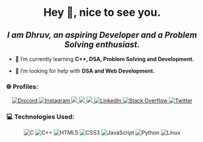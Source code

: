 <h1 align="center">Hey 👋, nice to see you.</h1>
<h2 align = "center"><b><i>I am Dhruv, an aspiring Developer and a Problem Solving enthusiast.</b></i></h2>

- 🌱 I’m currently learning **C++, DSA, Problem Solving and Development.**

- 🤝 I’m looking for help with **DSA and Web Development.**

### 🌐 Profiles:
<p align="center">
    <a href="https://discord.gg/#0127">
        <img src="https://img.shields.io/badge/Discord-%237289DA.svg?logo=discord&logoColor=white" alt="Discord">
    </a>
    <a href="https://instagram.com/_dhruv.17">
        <img src="https://img.shields.io/badge/Instagram-%23E4405F.svg?logo=Instagram&logoColor=white" alt="Instagram">
    </a>
    <a href="https://leetcode.com/soap_mactavish/">
        <img src="https://img.shields.io/badge/dynamic/json?style=flat-square&labelColor=black&color=%23ffa116&label=Solved&query=solved&url=https%3A%2F%2Fbadge.xyli.tech/%2Fapi%2Fusers%2Fsoap_mactavish&logo=leetcode&logoColor=yellow)">
    </a>
    <a href="https://auth.geeksforgeeks.org/user/dhruvnitj/practice">
        <img src="https://img.shields.io/badge/GeeksforGeeks-gray?style=flat-square&logo=geeksforgeeks&logoColor=35914c">
    </a>
    <a href="https://www.codechef.com/users/dhruv_nitj_17">
        <img src="https://img.shields.io/badge/CodeChef-%23964B00.svg?style=flat-square&logo=CodeChef&logoColor=white">
    </a>
    <a href="https://linkedin.com/in/dhruv1708">
        <img src="https://img.shields.io/badge/LinkedIn-%230077B5.svg?logo=linkedin&logoColor=white" alt="LinkedIn">
    </a>
    <a href="https://stackoverflow.com/users/18243612">
        <img src="https://img.shields.io/badge/-Stackoverflow-FE7A16?logo=stack-overflow&logoColor=white" alt="Stack Overflow">
    </a>
    <a href="https://twitter.com/DhruvYadav__">
        <img src="https://img.shields.io/badge/Twitter-%231DA1F2.svg?logo=Twitter&logoColor=white" alt="Twitter">
    </a>    
</p>

### 💻 Technologies Used:
<p align="center">
    <img src="https://img.shields.io/badge/c-%2300599C.svg?style=for-the-badge&logo=c&logoColor=white" alt="C">
    <img src="https://img.shields.io/badge/c++-%2300599C.svg?style=for-the-badge&logo=c%2B%2B&logoColor=white" alt="C++">
    <img src="https://img.shields.io/badge/html5-%23E34F26.svg?style=for-the-badge&logo=html5&logoColor=white" alt="HTML5">
    <img src="https://img.shields.io/badge/css3-%231572B6.svg?style=for-the-badge&logo=css3&logoColor=white" alt="CSS3">
    <img src="https://img.shields.io/badge/javascript-%23323330.svg?style=for-the-badge&logo=javascript&logoColor=%23F7DF1E" alt="JavaScript">
    <img src="https://img.shields.io/badge/python-3670A0?style=for-the-badge&logo=python&logoColor=ffdd54" alt="Python">
    <img src="https://img.shields.io/badge/Linux-FCC624?style=for-the-badge&logo=linux&logoColor=black" alt="Linux">
</p>

##
<!-- Proudly created with GPRM ( https://gprm.itsvg.in ) -->
